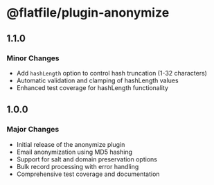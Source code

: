 # @flatfile/plugin-anonymize

## 1.1.0

### Minor Changes

- Add `hashLength` option to control hash truncation (1-32 characters)
- Automatic validation and clamping of hashLength values
- Enhanced test coverage for hashLength functionality

## 1.0.0

### Major Changes

- Initial release of the anonymize plugin
- Email anonymization using MD5 hashing
- Support for salt and domain preservation options
- Bulk record processing with error handling
- Comprehensive test coverage and documentation
